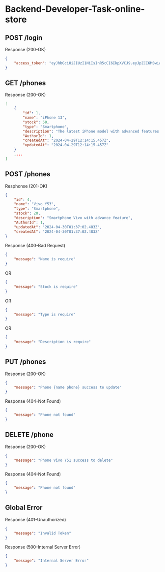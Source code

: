 # Backend-Developer-Task-online-store

## POST /login
Response (200-OK)
```json
{
    "access_token": "eyJhbGciOiJIUzI1NiIsInR5cCI6IkpXVCJ9.eyJpZCI6MSwiaWF0IjoxNzE0NDQwNTg1fQ.uOU5buvZWGB6675t3rvz109RDyhHA0Nogh675vxaATI"
}
```

## GET /phones
Response (200-OK)
```json
[
    {
        "id": 1,
        "name": "iPhone 13",
        "stock": 50,
        "type": "Smartphone",
        "description": "The latest iPhone model with advanced features.",
        "AuthorId": 1,
        "createdAt": "2024-04-29T12:14:15.457Z",
        "updatedAt": "2024-04-29T12:14:15.457Z"
    }
    ,...
]
```

## POST /phones
Resphonse (201-OK)
```json
{
    "id": 4,
    "name": "Vivo Y53",
    "type": "Smartphone",
    "stock": 20,
    "description": "Smartphone Vivo with advance feature",
    "AuthorId": 1,
    "updatedAt": "2024-04-30T01:37:02.483Z",
    "createdAt": "2024-04-30T01:37:02.483Z"
}
```

Response (400-Bad Request)
```json
{
    "message": "Name is require"
}
```
OR
```json
{
    "message": "Stock is require"
}
```
OR
```json
{
    "message": "Type is require"
}
```
OR
```json
{
    "message": "Description is require"
}
```

## PUT /phones
Response (200-OK)
```json
{
    "message": "Phone {name phone} success to update"
}
```
Response (404-Not Found)
```json
{
    "message": "Phone not found"
}
```

## DELETE /phone 
Response (200-OK)
```json
{
    "message": "Phone Vivo Y51 success to delete"
}
```
Response (404-Not Found)
```json
{
    "message": "Phone not found"
}
```

## Global Error
Response (401-Unauthorized)
```json
{
    "message": "Invalid Token"
}
```
Response (500-Internal Server Error)
```json
{
    "message": "Internal Server Error"
}
```


